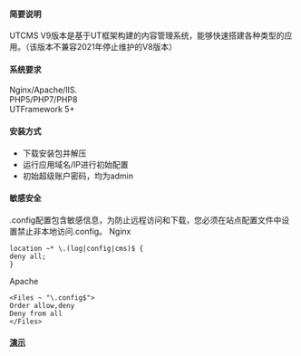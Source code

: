 #### 简要说明
UTCMS V9版本是基于UT框架构建的内容管理系统，能够快速搭建各种类型的应用。（该版本不兼容2021年停止维护的V8版本）
#### 系统要求
Nginx/Apache/IIS.  
PHP5/PHP7/PHP8  
UTFramework 5+
#### 安装方式 
- 下载安装包并解压
- 运行应用域名/IP进行初始配置
- 初始超级账户密码，均为admin
#### 敏感安全
.config配置包含敏感信息，为防止远程访问和下载，您必须在站点配置文件中设置禁止非本地访问.config。
Nginx
```
location ~* \.(log|config|cms)$ {
deny all;
}
```
Apache
```
<Files ~ "\.config$">
Order allow,deny
Deny from all
</Files>
```
#### [演示](http://cms.frame.usualtool.com/example/)